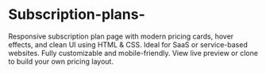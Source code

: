 # Subscription-plans-
Responsive subscription plan page with modern pricing cards, hover effects, and clean UI using HTML &amp; CSS. Ideal for SaaS or service-based websites. Fully customizable and mobile-friendly. View live preview or clone to build your own pricing layout.
